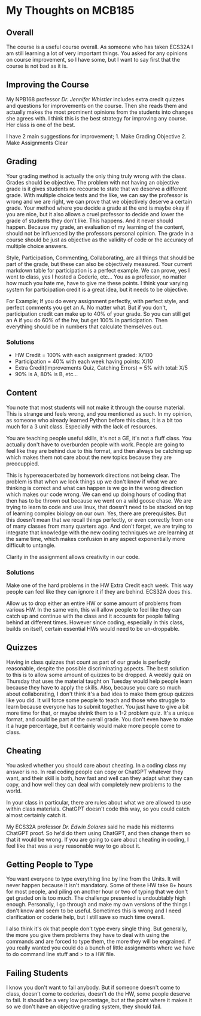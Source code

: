 My Thoughts on MCB185
=====================

## Overall ##
The course is a useful course overall. As someone who has taken ECS32A I am still learning a lot of very important things. You asked for any opinions on course improvement, so I have some, but I want to say first that the course is not bad as it is. 

## Improving the Course ##
My NPB168 professor _Dr. Jennifer Whistler_ includes extra credit quizzes and questions for improvements on the course. Then she reads them and actually makes the most prominent opinions from the students into changes she agrees with. I think this is the best strategy for improving any course. Her class is one of the best.

I have 2 main suggestions for improvement;
	1. Make Grading Objective
	2. Make Assignments Clear

## Grading ##
Your grading method is actually the only thing truly wrong with the class. Grades should be objective. The problem with not having an objective grade is it gives students no recourse to state that we deserve a different grade. With multiple choice tests and the like, we can say the professor is wrong and we are right, we can prove that we objectively deserve a certain grade. 
Your method where you decide a grade at the end is maybe okay if you are nice, but it also allows a cruel professor to decide and lower the grade of students they don't like. This happens. And it never should happen. Because my grade, an evaluation of my learning of the content, should not be influenced by the professors personal opinion. The grade in a course should be just as objective as the validity of code or the accuracy of multiple choice answers. 

Style, Participation, Commenting, Collaborating, are all things that should be part of the grade, but these can also be objectively measured. Your current markdown table for participation is a perfect example. We can prove, yes I went to class, yes I hosted a Coderie, etc... You as a professor, no matter how much you hate me, have to give me these points. 
I think your varying system for participation credit is a great idea, but it needs to be objective. 

For Example; If you do every assignment perfectly, with perfect style, and perfect comments you get an A. No matter what. But if you don't, participation credit can make up to 40% of your grade. So you can still get an A if you do 60% of the hw, but get 100% in participation. Then everything should be in numbers that calculate themselves out. 

### Solutions ###
+ HW Credit = 100% with each assignment graded: X/100
+ Participation = 40% with each week having points: X/10
+ Extra Credit(Improvements Quiz, Catching Errors) = 5% with total: X/5 
+ 90% is A, 80% is B, etc...

## Content ##
You note that most students will not make it through the course material. This is strange and feels wrong, and you mentioned as such. 
In my opinion, as someone who already learned Python before this class, it is a bit too much for a 3 unit class. Especially with the lack of resources. 

You are teaching people useful skills, it's not a GE, it's not a fluff class. You actually don't have to overburden people with work. People are going to feel like they are behind due to this format, and then always be catching up which makes them not care about the new topics because they are preocuppied.

This is hyperexacerbated by homework directions not being clear. The problem is that when we look things up we don't know if what we are thinking is correct and what can happen is we go in the wrong direction which makes our code wrong. We can end up doing  hours of coding that then has to be thrown out because we went on a wild goose chase. We are trying to learn to code and use linux, that doesn't need to be stacked on top of learning complex biology on our own.
Yes, there are prerequisites. But this doesn't mean that we recall things perfectly, or even correctly from one of many classes from many quarters ago.
And don't forget, we are trying to integrate that knowledge with the new coding techniques we are learning at the same time, which makes confusion in any aspect exponentially more difficult to untangle.  

Clarity in the assignment allows creativity in our code. 

### Solutions ###
Make one of the hard problems in the HW Extra Credit each week. This way people can feel like they can ignore it if they are behind. ECS32A does this.

Allow us to drop either an entire HW or some amount of problems from various HW. In the same vein, this will allow people to feel like they can catch up and continue with the class and it accounts for people falling behind at different times. 
However since coding, especially in this class, builds on itself, certain essential HWs would need to be un-droppable. 

## Quizzes ##
Having in class quizzes that count as part of our grade is perfectly reasonable, despite the possible discriminating aspects. The best solution to this is to allow some amount of quizzes to be dropped. A weekly quiz on Thursday that uses the material taught on Tuesday would help people learn because they have to apply the skills. 
Also, because you care so much about collaborating, I don't think it's a bad idea to make them group quizzes like you did. It will force some people to teach and those who struggle to learn because everyone has to submit together. You just have to give a bit more time for that, or maybe shrink them to a 1-2 problem quiz. 
It's a unique format, and could be part of the overall grade. You don't even have to make it a huge percentage, but it certainly would make more people come to class. 

## Cheating ##
You asked whether you should care about cheating. In a coding class my answer is no. 
In real coding people can copy or ChatGPT whatever they want, and their skill is both, how fast and well can they adapt what they can copy, and how well they can deal with completely new problems to the world. 

In your class in particular, there are rules about what we are allowed to use within class materials. ChatGPT doesn't code this way, so you could catch almost certainly catch it.

My ECS32A professor _Dr. Edwin Solares_ said he made his midterms ChatGPT proof. So he'd do them using ChatGPT, and then change them so that it would be wrong. If you are going to care about cheating in coding, I feel like that was a very reasonable way to go about it. 

## Getting People to Type ##
You want everyone to type everything line by line from the Units. It will never happen because it isn't mandatory. Some of these HW take 8+ hours for most people, and piling on another hour or two of typing that we don't get graded on is too much. The challenge presented is undoubtably high enough.
Personally, I go through and make my own versions of the things I don't know and seem to be useful. Sometimes this is wrong and I need clarification or coderie help, but I still save so much time overall. 

I also think it's ok that people don't type every single thing. But generally, the more you give them problems they have to deal with using the commands and are forced to type them, the more they will be engrained. 
If you really wanted you could do a bunch of little assignments where we have to do command line stuff and > to a HW file. 

## Failing Students ##
I know you don't want to fail anybody. But if someone doesn't come to class, doesn't come to coderies, doesn't do the HW, some people deserve to fail. It should be a very low percentage, but at the point where it makes it so we don't have an objective grading system, they should fail. 